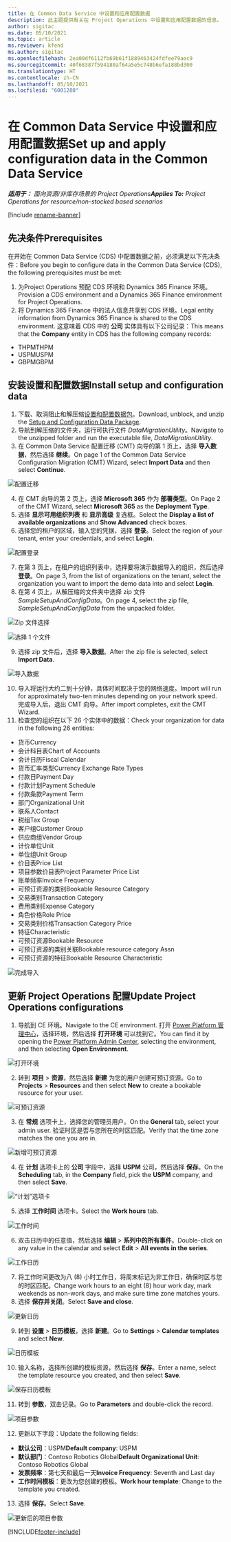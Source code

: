 ```yaml
---
title: 在 Common Data Service 中设置和应用配置数据
description: 此主题提供有关在 Project Operations 中设置和应用配置数据的信息。
author: sigitac
ms.date: 05/10/2021
ms.topic: article
ms.reviewer: kfend
ms.author: sigitac
ms.openlocfilehash: 2ea00df6112fb69b61f1889463424fdfee79aec9
ms.sourcegitcommit: 40f68387f594180af64a5e5c748b6efa188bd300
ms.translationtype: HT
ms.contentlocale: zh-CN
ms.lasthandoff: 05/10/2021
ms.locfileid: "6001280"
---
```

# <a name="set-up-and-apply-configuration-data-in-the-common-data-service"></a><span data-ttu-id="b2d9a-103">在 Common Data Service 中设置和应用配置数据</span><span class="sxs-lookup"><span data-stu-id="b2d9a-103">Set up and apply configuration data in the Common Data Service</span></span> 

<span data-ttu-id="b2d9a-104">_**适用于：** 面向资源/非库存场景的 Project Operations_</span><span class="sxs-lookup"><span data-stu-id="b2d9a-104">_**Applies To:** Project Operations for resource/non-stocked based scenarios_</span></span>

[!include [rename-banner](~/includes/cc-data-platform-banner.md)]

## <a name="prerequisites"></a><span data-ttu-id="b2d9a-105">先决条件</span><span class="sxs-lookup"><span data-stu-id="b2d9a-105">Prerequisites</span></span>

<span data-ttu-id="b2d9a-106">在开始在 Common Data Service (CDS) 中配置数据之前，必须满足以下先决条件：</span><span class="sxs-lookup"><span data-stu-id="b2d9a-106">Before you begin to configure data in the Common Data Service (CDS), the following prerequisites must be met:</span></span>

1.  <span data-ttu-id="b2d9a-107">为Project Operations 预配 CDS 环境和 Dynamics 365 Finance 环境。</span><span class="sxs-lookup"><span data-stu-id="b2d9a-107">Provision a CDS environment and a Dynamics 365 Finance environment for Project Operations.</span></span>
2.  <span data-ttu-id="b2d9a-108">将 Dynamics 365 Finance 中的法人信息共享到 CDS 环境。</span><span class="sxs-lookup"><span data-stu-id="b2d9a-108">Legal entity information from Dynamics 365 Finance is shared to the CDS environment.</span></span> <span data-ttu-id="b2d9a-109">这意味着 CDS 中的 **公司** 实体具有以下公司记录：</span><span class="sxs-lookup"><span data-stu-id="b2d9a-109">This means that the **Company** entity in CDS has the following company records:</span></span>
  - <span data-ttu-id="b2d9a-110">THPM</span><span class="sxs-lookup"><span data-stu-id="b2d9a-110">THPM</span></span>
  - <span data-ttu-id="b2d9a-111">USPM</span><span class="sxs-lookup"><span data-stu-id="b2d9a-111">USPM</span></span>
  - <span data-ttu-id="b2d9a-112">GBPM</span><span class="sxs-lookup"><span data-stu-id="b2d9a-112">GBPM</span></span>

## <a name="install-setup-and-configuration-data"></a><span data-ttu-id="b2d9a-113">安装设置和配置数据</span><span class="sxs-lookup"><span data-stu-id="b2d9a-113">Install setup and configuration data</span></span>

1. <span data-ttu-id="b2d9a-114">下载、取消阻止和解压缩[设置和配置数据包](https://download.microsoft.com/download/e/2/d/e2da6c98-d5dd-450c-aabe-fd6bf2ba374b/ProjOpsSampleSetupData-%20Integrated%20Latest.zip)。</span><span class="sxs-lookup"><span data-stu-id="b2d9a-114">Download, unblock, and unzip the [Setup and Configuration Data Package](https://download.microsoft.com/download/e/2/d/e2da6c98-d5dd-450c-aabe-fd6bf2ba374b/ProjOpsSampleSetupData-%20Integrated%20Latest.zip).</span></span>
2. <span data-ttu-id="b2d9a-115">导航到解压缩的文件夹，运行可执行文件 *DataMigrationUtility*。</span><span class="sxs-lookup"><span data-stu-id="b2d9a-115">Navigate to the unzipped folder and run the executable file, *DataMigrationUtility*.</span></span>
3. <span data-ttu-id="b2d9a-116">在 Common Data Service 配置迁移 (CMT) 向导的第 1 页上，选择 **导入数据**，然后选择 **继续**。</span><span class="sxs-lookup"><span data-stu-id="b2d9a-116">On page 1 of the Common Data Service Configuration Migration (CMT) Wizard, select **Import Data** and then select **Continue**.</span></span>

![配置迁移](./media/1ConfigurationMigration.png)

4. <span data-ttu-id="b2d9a-118">在 CMT 向导的第 2 页上，选择 **Microsoft 365** 作为 **部署类型**。</span><span class="sxs-lookup"><span data-stu-id="b2d9a-118">On Page 2 of the CMT Wizard, select **Microsoft 365** as the **Deployment Type**.</span></span>
5. <span data-ttu-id="b2d9a-119">选择 **显示可用组织列表** 和 **显示高级** 复选框。</span><span class="sxs-lookup"><span data-stu-id="b2d9a-119">Select the **Display a list of available organizations** and **Show Advanced** check boxes.</span></span>
6. <span data-ttu-id="b2d9a-120">选择您的租户的区域，输入您的凭据，选择 **登录**。</span><span class="sxs-lookup"><span data-stu-id="b2d9a-120">Select the region of your tenant, enter your credentials, and select **Login**.</span></span>

![配置登录](./media/2ConfigurationSignin.png)

7. <span data-ttu-id="b2d9a-122">在第 3 页上，在租户的组织列表中，选择要将演示数据导入的组织，然后选择 **登录**。</span><span class="sxs-lookup"><span data-stu-id="b2d9a-122">On page 3, from the list of organizations on the tenant, select the organization you want to import the demo data into and select **Login**.</span></span>
8. <span data-ttu-id="b2d9a-123">在第 4 页上，从解压缩的文件夹中选择 zip 文件 *SampleSetupAndConfigData*。</span><span class="sxs-lookup"><span data-stu-id="b2d9a-123">On page 4, select the zip file, *SampleSetupAndConfigData* from the unpacked folder.</span></span>

![Zip 文件选择](./media/3ZipFile.png)

![选择 1 个文件](./media/4SelectAFile.png)

9. <span data-ttu-id="b2d9a-126">选择 zip 文件后，选择 **导入数据**。</span><span class="sxs-lookup"><span data-stu-id="b2d9a-126">After the zip file is selected, select **Import Data**.</span></span>

![导入数据](./media/5ImportData.png)

10. <span data-ttu-id="b2d9a-128">导入将运行大约二到十分钟，具体时间取决于您的网络速度。</span><span class="sxs-lookup"><span data-stu-id="b2d9a-128">Import will run for approximately two-ten minutes depending on your network speed.</span></span> <span data-ttu-id="b2d9a-129">完成导入后，退出 CMT 向导。</span><span class="sxs-lookup"><span data-stu-id="b2d9a-129">After import completes, exit the CMT Wizard.</span></span> 
11. <span data-ttu-id="b2d9a-130">检查您的组织在以下 26 个实体中的数据：</span><span class="sxs-lookup"><span data-stu-id="b2d9a-130">Check your organization for data in the following 26 entities:</span></span>

  - <span data-ttu-id="b2d9a-131">货币</span><span class="sxs-lookup"><span data-stu-id="b2d9a-131">Currency</span></span>
  - <span data-ttu-id="b2d9a-132">会计科目表</span><span class="sxs-lookup"><span data-stu-id="b2d9a-132">Chart of Accounts</span></span>
  - <span data-ttu-id="b2d9a-133">会计日历</span><span class="sxs-lookup"><span data-stu-id="b2d9a-133">Fiscal Calendar</span></span>
  - <span data-ttu-id="b2d9a-134">货币汇率类型</span><span class="sxs-lookup"><span data-stu-id="b2d9a-134">Currency Exchange Rate Types</span></span>
  - <span data-ttu-id="b2d9a-135">付款日</span><span class="sxs-lookup"><span data-stu-id="b2d9a-135">Payment Day</span></span>
  - <span data-ttu-id="b2d9a-136">付款计划</span><span class="sxs-lookup"><span data-stu-id="b2d9a-136">Payment Schedule</span></span>
  - <span data-ttu-id="b2d9a-137">付款条款</span><span class="sxs-lookup"><span data-stu-id="b2d9a-137">Payment Term</span></span>
  - <span data-ttu-id="b2d9a-138">部门</span><span class="sxs-lookup"><span data-stu-id="b2d9a-138">Organizational Unit</span></span>
  - <span data-ttu-id="b2d9a-139">联系人​​</span><span class="sxs-lookup"><span data-stu-id="b2d9a-139">Contact</span></span>
  - <span data-ttu-id="b2d9a-140">税组</span><span class="sxs-lookup"><span data-stu-id="b2d9a-140">Tax Group</span></span>
  - <span data-ttu-id="b2d9a-141">客户组</span><span class="sxs-lookup"><span data-stu-id="b2d9a-141">Customer Group</span></span>
  - <span data-ttu-id="b2d9a-142">供应商组</span><span class="sxs-lookup"><span data-stu-id="b2d9a-142">Vendor Group</span></span>
  - <span data-ttu-id="b2d9a-143">计价单位</span><span class="sxs-lookup"><span data-stu-id="b2d9a-143">Unit</span></span>
  - <span data-ttu-id="b2d9a-144">单位组</span><span class="sxs-lookup"><span data-stu-id="b2d9a-144">Unit Group</span></span>
  - <span data-ttu-id="b2d9a-145">价目表</span><span class="sxs-lookup"><span data-stu-id="b2d9a-145">Price List</span></span>
  - <span data-ttu-id="b2d9a-146">项目参数价目表</span><span class="sxs-lookup"><span data-stu-id="b2d9a-146">Project Parameter Price List</span></span>
  - <span data-ttu-id="b2d9a-147">账单频率</span><span class="sxs-lookup"><span data-stu-id="b2d9a-147">Invoice Frequency</span></span>
  - <span data-ttu-id="b2d9a-148">可预订资源的类别</span><span class="sxs-lookup"><span data-stu-id="b2d9a-148">Bookable Resource Category</span></span>
  - <span data-ttu-id="b2d9a-149">交易类别</span><span class="sxs-lookup"><span data-stu-id="b2d9a-149">Transaction Category</span></span>
  - <span data-ttu-id="b2d9a-150">费用类别</span><span class="sxs-lookup"><span data-stu-id="b2d9a-150">Expense Category</span></span>
  - <span data-ttu-id="b2d9a-151">角色价格</span><span class="sxs-lookup"><span data-stu-id="b2d9a-151">Role Price</span></span>
  - <span data-ttu-id="b2d9a-152">交易类别价格</span><span class="sxs-lookup"><span data-stu-id="b2d9a-152">Transaction Category Price</span></span>
  - <span data-ttu-id="b2d9a-153">特征</span><span class="sxs-lookup"><span data-stu-id="b2d9a-153">Characteristic</span></span>
  - <span data-ttu-id="b2d9a-154">可预订资源</span><span class="sxs-lookup"><span data-stu-id="b2d9a-154">Bookable Resource</span></span>
  - <span data-ttu-id="b2d9a-155">可预订资源的类别关联</span><span class="sxs-lookup"><span data-stu-id="b2d9a-155">Bookable resource category Assn</span></span>
  - <span data-ttu-id="b2d9a-156">可预订资源的特征</span><span class="sxs-lookup"><span data-stu-id="b2d9a-156">Bookable Resource Characteristic</span></span>

![完成导入](./media/6CompleteImport.png)

## <a name="update-project-operations-configurations"></a><span data-ttu-id="b2d9a-158">更新 Project Operations 配置</span><span class="sxs-lookup"><span data-stu-id="b2d9a-158">Update Project Operations configurations</span></span>

1. <span data-ttu-id="b2d9a-159">导航到 CE 环境。</span><span class="sxs-lookup"><span data-stu-id="b2d9a-159">Navigate to the CE environment.</span></span> <span data-ttu-id="b2d9a-160">打开 [Power Platform 管理中心](https://admin.powerplatform.microsoft.com/environments)，选择环境，然后选择 **打开环境** 可以找到它。</span><span class="sxs-lookup"><span data-stu-id="b2d9a-160">You can find it by opening the [Power Platform Admin Center](https://admin.powerplatform.microsoft.com/environments), selecting the environment, and then selecting **Open Environment**.</span></span> 

![打开环境](./media/7OpenEnvironment.png)

2. <span data-ttu-id="b2d9a-162">转到 **项目** > **资源**，然后选择 **新建** 为您的用户创建可预订资源。</span><span class="sxs-lookup"><span data-stu-id="b2d9a-162">Go to **Projects** > **Resources** and then select **New** to create a bookable resource for your user.</span></span>

![可预订资源](./media/8BookableResources.png)

3. <span data-ttu-id="b2d9a-164">在 **常规** 选项卡上，选择您的管理员用户。</span><span class="sxs-lookup"><span data-stu-id="b2d9a-164">On the **General** tab, select your admin user.</span></span> <span data-ttu-id="b2d9a-165">验证时区是否与您所在的时区匹配。</span><span class="sxs-lookup"><span data-stu-id="b2d9a-165">Verify that the time zone matches the one you are in.</span></span> 

![新增可预订资源](./media/9NewBookableResource.png)

4. <span data-ttu-id="b2d9a-167">在 **计划** 选项卡上的 **公司** 字段中，选择 **USPM** 公司，然后选择 **保存**。</span><span class="sxs-lookup"><span data-stu-id="b2d9a-167">On the **Scheduling** tab, in the **Company** field, pick the **USPM** company, and then select **Save**.</span></span> 

![“计划”选项卡](./media/10SchedulingTab.png)

5. <span data-ttu-id="b2d9a-169">选择 **工作时间** 选项卡。</span><span class="sxs-lookup"><span data-stu-id="b2d9a-169">Select the **Work hours** tab.</span></span>  

![工作时间](./media/11WorkHours.png)

6. <span data-ttu-id="b2d9a-171">双击日历中的任意值，然后选择 **编辑** > **系列中的所有事件**。</span><span class="sxs-lookup"><span data-stu-id="b2d9a-171">Double-click on any value in the calendar and select **Edit** > **All events in the series**.</span></span> 

![工作日历](./media/12WorkCalendar.png)

7. <span data-ttu-id="b2d9a-173">将工作时间更改为八 (8) 小时工作日，将周末标记为非工作日，确保时区与您的时区匹配。</span><span class="sxs-lookup"><span data-stu-id="b2d9a-173">Change work hours to an eight (8) hour work day, mark weekends as non-work days, and make sure time zone matches yours.</span></span> 
8. <span data-ttu-id="b2d9a-174">选择 **保存并关闭**。</span><span class="sxs-lookup"><span data-stu-id="b2d9a-174">Select **Save and close**.</span></span>

![更新日历](./media/13UpdateCalendar.png)

9. <span data-ttu-id="b2d9a-176">转到 **设置** > **日历模板**，选择 **新建**。</span><span class="sxs-lookup"><span data-stu-id="b2d9a-176">Go to **Settings** > **Calendar templates** and select **New**.</span></span>
 
 ![日历模板](./media/14CalendarTemplates.png)
 
 10. <span data-ttu-id="b2d9a-178">输入名称，选择所创建的模板资源，然后选择 **保存**。</span><span class="sxs-lookup"><span data-stu-id="b2d9a-178">Enter a name, select the template resource you created, and then select **Save**.</span></span> 
 
 ![保存日历模板](./media/15SaveCalendarTemplate.png)
 
 11. <span data-ttu-id="b2d9a-180">转到 **参数**，双击记录。</span><span class="sxs-lookup"><span data-stu-id="b2d9a-180">Go to **Parameters** and double-click the record.</span></span> 
 
 ![项目参数](./media/16ProjectParameters.png)
 
12. <span data-ttu-id="b2d9a-182">更新以下字段：</span><span class="sxs-lookup"><span data-stu-id="b2d9a-182">Update the following fields:</span></span>

 - <span data-ttu-id="b2d9a-183">**默认公司**：USPM</span><span class="sxs-lookup"><span data-stu-id="b2d9a-183">**Default company**: USPM</span></span>
 - <span data-ttu-id="b2d9a-184">**默认部门**：Contoso Robotics Global</span><span class="sxs-lookup"><span data-stu-id="b2d9a-184">**Default Organizational Unit**: Contoso Robotics Global</span></span>
 - <span data-ttu-id="b2d9a-185">**发票频率**：第七天和最后一天</span><span class="sxs-lookup"><span data-stu-id="b2d9a-185">**Invoice Frequency**: Seventh and Last day</span></span>
 - <span data-ttu-id="b2d9a-186">**工作时间模板**：更改为您创建的模板。</span><span class="sxs-lookup"><span data-stu-id="b2d9a-186">**Work hour template**: Change to the template you created.</span></span>

13. <span data-ttu-id="b2d9a-187">选择 **保存**。</span><span class="sxs-lookup"><span data-stu-id="b2d9a-187">Select **Save**.</span></span> 

![更新后的项目参数](./media/17UpdatedProjectParameters.png)


[!INCLUDE[footer-include](../includes/footer-banner.md)]
